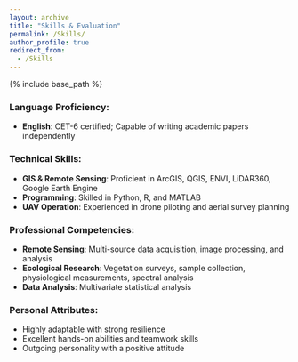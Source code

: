 ```yaml
---
layout: archive
title: "Skills & Evaluation"
permalink: /Skills/
author_profile: true
redirect_from:
  - /Skills
---
```


{% include base_path %}

### Language Proficiency:
- **English**: CET-6 certified; Capable of writing academic papers independently

### Technical Skills:
- **GIS & Remote Sensing**: Proficient in ArcGIS, QGIS, ENVI, LiDAR360, Google Earth Engine
- **Programming**: Skilled in Python, R, and MATLAB
- **UAV Operation**: Experienced in drone piloting and aerial survey planning

### Professional Competencies:
- **Remote Sensing**: Multi-source data acquisition, image processing, and analysis
- **Ecological Research**: Vegetation surveys, sample collection, physiological measurements, spectral analysis
- **Data Analysis**: Multivariate statistical analysis

### Personal Attributes:
- Highly adaptable with strong resilience
- Excellent hands-on abilities and teamwork skills
- Outgoing personality with a positive attitude
